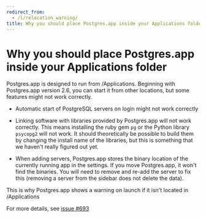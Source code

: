 ```yaml
---
redirect_from:
  - /l/relocation_warning/
title: Why you should place Postgres.app inside your Applications folder 
---
```



Why you should place Postgres.app inside your Applications folder
=================================================================

Postgres.app is designed to run from /Applications. Beginning with Postgres.app version 2.6, you can start it from other locations, but some features might not work correctly.

- Automatic start of PostgreSQL servers on login might not work correctly

- Linking software with libraries provided by Postgres.app will not work correctly. This means installing the ruby gem `pg` or the Python library `psycopg2` will not work. It should theoretically be possible to build them by changing the install name of the libraries, but this is something that we haven't really figured out yet.

- When adding servers, Postgres.app stores the binary location of the currently running app in the settings. If you move Postgres.app, it won't find the binaries. You will need to remove and re-add the server to fix this (removing a server from the sidebar does not delete the data).

This is why Postgres.app shows a warning on launch if it isn't located in /Applications

For more details, see [issue #693](https://github.com/PostgresApp/PostgresApp/issues/693)
